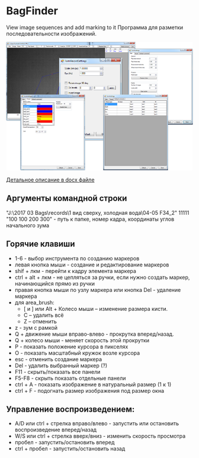 # BagFinder
View image sequences and add marking to it
Программа для разметки последовательности изображений.

![Пример интерфейса](info/gui_example.png)

[Детальное описание в docx файле](info/_description_rus.docx)
## Аргументы командной  строки
"J:\2017 03 Bags\records\1 вид сверху, холодная вода\04-05 F34_2" 11111 "100 100 200 300" - 
путь к папке, номер кадра, координаты углов начального зума
## Горячие клавиши
- 1-6 - выбор инструмента по созданию маркеров
-	левая кнопка мыши - создание и редактирование маркеров
-	shif + лкм - перейти к кадру элемента маркера
-	ctrl + alt + лкм - не цепляться за ручки, если нужно создать маркер, начинающийся прямо из ручки
-	правая кнопка мыши по узлу маркера или кнопка Del - удаление маркера
-	для area_brush: 
    -	[ и ] или Alt + Колесо мыши – изменение размера кисти.
    -	C – удалить всё
    -	Z – отменить 
-	z - зум с рамкой
-	Q + движение мыши вправо-влево - прокрутка вперед/назад.
-	Q + колесо мыши - меняет скорость этой прокрутки
-	P - показать положение курсора в пикселях
-	O - показать масштабный кружок возле курсора
-	esc - отменить создание маркера
-	Del - удалить выбранный маркер (?)
-	F11 - скрыть/показать все панели
-	F5-F8 - скрыть показать отдельные панели
-	ctrl + A - показать изображение в натуральный размер (1 к 1)
-	ctrl + F - подогнать размер изображения под размер окна
## Управление воспроизведением:
  -	A/D или ctrl + стрелка вправо/влево - запустить или остановить воспроизведение вперед/назад
  -	W/S или ctrl + стрелка вверх/вниз - изменить скорость просмотра
  -	пробел - запустить/остановить вперед
  -	ctrl + пробел - запустить/остановить назад
